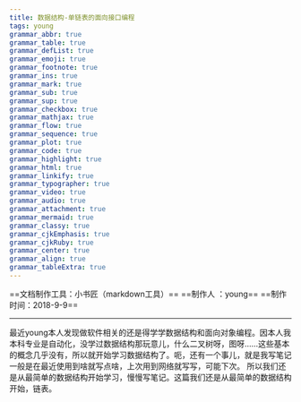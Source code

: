 ```yaml
---
title: 数据结构-单链表的面向接口编程
tags: young
grammar_abbr: true
grammar_table: true
grammar_defList: true
grammar_emoji: true
grammar_footnote: true
grammar_ins: true
grammar_mark: true
grammar_sub: true
grammar_sup: true
grammar_checkbox: true
grammar_mathjax: true
grammar_flow: true
grammar_sequence: true
grammar_plot: true
grammar_code: true
grammar_highlight: true
grammar_html: true
grammar_linkify: true
grammar_typographer: true
grammar_video: true
grammar_audio: true
grammar_attachment: true
grammar_mermaid: true
grammar_classy: true
grammar_cjkEmphasis: true
grammar_cjkRuby: true
grammar_center: true
grammar_align: true
grammar_tableExtra: true
---
```

==文档制作工具：小书匠（markdown工具）==
==制作人     ：young==
==制作时间：2018-9-9==


----------

最近young本人发现做软件相关的还是得学学数据结构和面向对象编程。因本人我本科专业是自动化，没学过数据结构那玩意儿，什么二叉树呀，图呀……这些基本的概念几乎没有，所以就开始学习数据结构了。呃，还有一个事儿，就是我写笔记一般是在最近使用到啥就写点啥，上次用到网络就写写，可能下次。
所以我们还是从最简单的数据结构开始学习，慢慢写笔记。这篇我们还是从最简单的数据结构开始，链表。